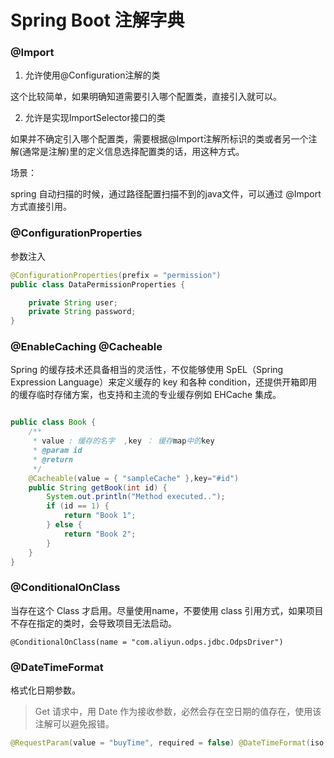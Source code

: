 # Spring Boot 注解字典

### @Import

1. 允许使用@Configuration注解的类

这个比较简单，如果明确知道需要引入哪个配置类，直接引入就可以。

2. 允许是实现ImportSelector接口的类

如果并不确定引入哪个配置类，需要根据@Import注解所标识的类或者另一个注解(通常是注解)里的定义信息选择配置类的话，用这种方式。

场景：

spring 自动扫描的时候，通过路径配置扫描不到的java文件，可以通过 @Import 方式直接引用。

### @ConfigurationProperties

参数注入

```java
@ConfigurationProperties(prefix = "permission")
public class DataPermissionProperties {

    private String user;
    private String password;
}
```

### @EnableCaching @Cacheable

Spring 的缓存技术还具备相当的灵活性，不仅能够使用 SpEL（Spring Expression Language）来定义缓存的 key 和各种 condition，还提供开箱即用的缓存临时存储方案，也支持和主流的专业缓存例如 EHCache 集成。

```java

public class Book {
	/**
	 * value : 缓存的名字  ,key ： 缓存map中的key
	 * @param id
	 * @return
	 */
    @Cacheable(value = { "sampleCache" },key="#id")
    public String getBook(int id) {
        System.out.println("Method executed..");
        if (id == 1) {
            return "Book 1";
        } else {
            return "Book 2";
        }
    }
}
```

### @ConditionalOnClass

当存在这个 Class 才启用。尽量使用name，不要使用 class 引用方式，如果项目不存在指定的类时，会导致项目无法启动。

```
@ConditionalOnClass(name = "com.aliyun.odps.jdbc.OdpsDriver")
```

### @DateTimeFormat

格式化日期参数。

> Get 请求中，用 Date 作为接收参数，必然会存在空日期的值存在，使用该注解可以避免报错。

```java
@RequestParam(value = "buyTime", required = false) @DateTimeFormat(iso = DateTimeFormat.ISO.DATE) Date buyTime
```

